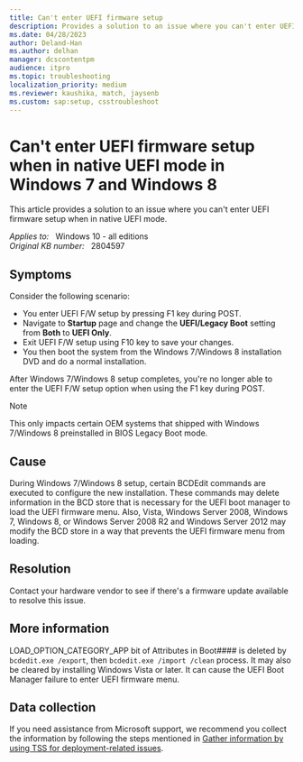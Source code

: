 ```yaml
---
title: Can't enter UEFI firmware setup
description: Provides a solution to an issue where you can't enter UEFI firmware setup when in native UEFI mode.
ms.date: 04/28/2023
author: Deland-Han
ms.author: delhan
manager: dcscontentpm
audience: itpro
ms.topic: troubleshooting
localization_priority: medium
ms.reviewer: kaushika, match, jaysenb
ms.custom: sap:setup, csstroubleshoot
---
```

# Can't enter UEFI firmware setup when in native UEFI mode in Windows 7 and Windows 8

This article provides a solution to an issue where you can't enter UEFI firmware setup when in native UEFI mode.

_Applies to:_ &nbsp; Windows 10 - all editions  
_Original KB number:_ &nbsp; 2804597

## Symptoms

Consider the following scenario:

- You enter UEFI F/W setup by pressing F1 key during POST.
- Navigate to **Startup** page and change the **UEFI/Legacy Boot** setting from **Both** to **UEFI Only**.
- Exit UEFI F/W setup using F10 key to save your changes.
- You then boot the system from the Windows 7/Windows 8 installation DVD and do a normal installation.

After Windows 7/Windows 8 setup completes, you're no longer able to enter the UEFI F/W setup option when using the F1 key during POST.

> [!NOTE]
> This only impacts certain OEM systems that shipped with Windows 7/Windows 8 preinstalled in BIOS Legacy Boot mode.

## Cause

During Windows 7/Windows 8 setup, certain BCDEdit commands are executed to configure the new installation. These commands may delete information in the BCD store that is necessary for the UEFI boot manager to load the UEFI firmware menu. Also, Vista, Windows Server 2008, Windows 7, Windows 8, or Windows Server 2008 R2 and Windows Server 2012 may modify the BCD store in a way that prevents the UEFI firmware menu from loading.

## Resolution

Contact your hardware vendor to see if there's a firmware update available to resolve this issue.

## More information

LOAD_OPTION_CATEGORY_APP bit of Attributes in Boot#### is deleted by `bcdedit.exe /export`, then `bcdedit.exe /import /clean` process. It may also be cleared by installing Windows Vista or later. It can cause the UEFI Boot Manager failure to enter UEFI firmware menu.

## Data collection

If you need assistance from Microsoft support, we recommend you collect the information by following the steps mentioned in [Gather information by using TSS for deployment-related issues](../windows-troubleshooters/gather-information-using-tss-deployment.md).
